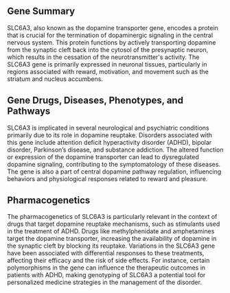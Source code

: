 ## Gene Summary
SLC6A3, also known as the dopamine transporter gene, encodes a protein that is crucial for the termination of dopaminergic signaling in the central nervous system. This protein functions by actively transporting dopamine from the synaptic cleft back into the cytosol of the presynaptic neuron, which results in the cessation of the neurotransmitter's activity. The SLC6A3 gene is primarily expressed in neuronal tissues, particularly in regions associated with reward, motivation, and movement such as the striatum and nucleus accumbens.

## Gene Drugs, Diseases, Phenotypes, and Pathways
SLC6A3 is implicated in several neurological and psychiatric conditions primarily due to its role in dopamine reuptake. Disorders associated with this gene include attention deficit hyperactivity disorder (ADHD), bipolar disorder, Parkinson’s disease, and substance addiction. The altered function or expression of the dopamine transporter can lead to dysregulated dopamine signaling, contributing to the symptomatology of these diseases. The gene is also a part of central dopamine pathway regulation, influencing behaviors and physiological responses related to reward and pleasure.

## Pharmacogenetics
The pharmacogenetics of SLC6A3 is particularly relevant in the context of drugs that target dopamine reuptake mechanisms, such as stimulants used in the treatment of ADHD. Drugs like methylphenidate and amphetamines target the dopamine transporter, increasing the availability of dopamine in the synaptic cleft by blocking its reuptake. Variations in the SLC6A3 gene have been associated with differential responses to these treatments, affecting their efficacy and the risk of side effects. For instance, certain polymorphisms in the gene can influence the therapeutic outcomes in patients with ADHD, making genotyping of SLC6A3 a potential tool for personalized medicine strategies in the management of the disorder.